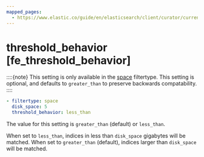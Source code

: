 ```yaml
---
mapped_pages:
  - https://www.elastic.co/guide/en/elasticsearch/client/curator/current/fe_threshold_behavior.html
---
```


# threshold_behavior [fe_threshold_behavior]

::::{note}
This setting is only available in the [space](/reference/filtertype_space.md) filtertype. This setting is optional, and defaults to `greater_than` to preserve backwards compatability.
::::


```yaml
- filtertype: space
  disk_space: 5
  threshold_behavior: less_than
```

The value for this setting is `greater_than` (default) or `less_than`.

When set to `less_than`, indices in less than `disk_space` gigabytes will be matched. When set to `greater_than` (default), indices larger than `disk_space` will be matched.

